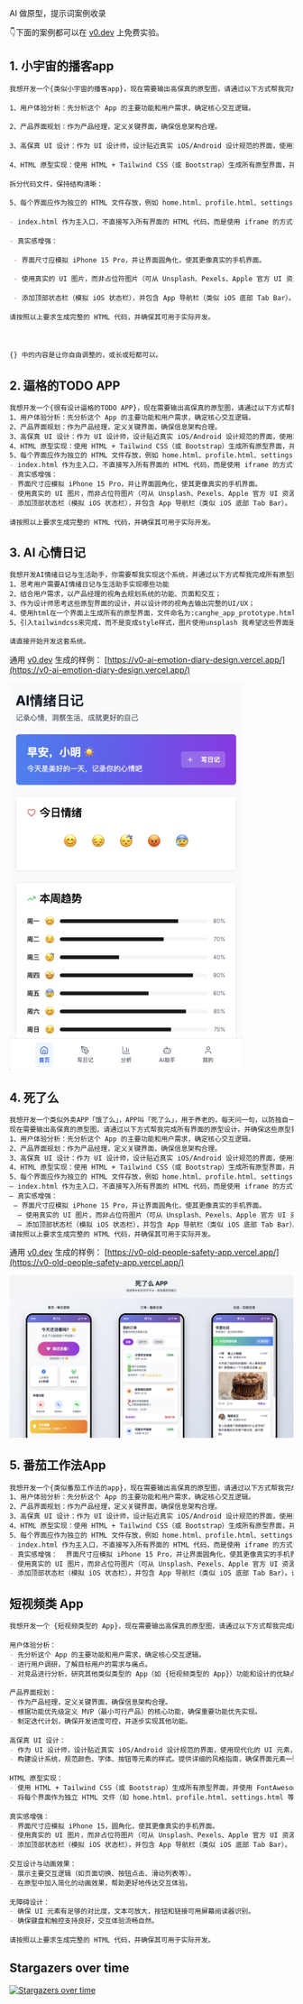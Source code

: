 AI 做原型，提示词案例收录

👇下面的案例都可以在 [v0.dev](https://v0.dev/) 上免费实验。


## 1. 小宇宙的播客app

```md
我想开发一个{类似小宇宙的播客app}，现在需要输出高保真的原型图，请通过以下方式帮我完成所有界面的原型设计，并确保这些原型界面可以直接用于开发：

1、用户体验分析：先分析这个 App 的主要功能和用户需求，确定核心交互逻辑。

2、产品界面规划：作为产品经理，定义关键界面，确保信息架构合理。

3、高保真 UI 设计：作为 UI 设计师，设计贴近真实 iOS/Android 设计规范的界面，使用现代化的 UI 元素，使其具有良好的视觉体验。

4、HTML 原型实现：使用 HTML + Tailwind CSS（或 Bootstrap）生成所有原型界面，并使用 FontAwesome（或其他开源 UI 组件）让界面更加精美、接近真实的 App 设计。

拆分代码文件，保持结构清晰：

5、每个界面应作为独立的 HTML 文件存放，例如 home.html、profile.html、settings.html 等。

- index.html 作为主入口，不直接写入所有界面的 HTML 代码，而是使用 iframe 的方式嵌入这些 HTML 片段，并将所有页面直接平铺展示在 index 页面中，而不是跳转链接。

- 真实感增强：

 - 界面尺寸应模拟 iPhone 15 Pro，并让界面圆角化，使其更像真实的手机界面。

 - 使用真实的 UI 图片，而非占位符图片（可从 Unsplash、Pexels、Apple 官方 UI 资源中选择）。

 - 添加顶部状态栏（模拟 iOS 状态栏），并包含 App 导航栏（类似 iOS 底部 Tab Bar）。

请按照以上要求生成完整的 HTML 代码，并确保其可用于实际开发。



{} 中的内容是让你自由调整的，或长或短都可以。
```

## 2. 逼格的TODO APP

```md
我想开发一个{很有设计逼格的TODO APP}，现在需要输出高保真的原型图，请通过以下方式帮我完成所有界面的原型设计，并确保这些原型界面可以直接用于开发：
1、用户体验分析：先分析这个 App 的主要功能和用户需求，确定核心交互逻辑。
2、产品界面规划：作为产品经理，定义关键界面，确保信息架构合理。
3、高保真 UI 设计：作为 UI 设计师，设计贴近真实 iOS/Android 设计规范的界面，使用现代化的 UI 元素，使其具有良好的视觉体验。
4、HTML 原型实现：使用 HTML + Tailwind CSS（或 Bootstrap）生成所有原型界面，并使用 FontAwesome（或其他开源 UI 组件）让界面更加精美、接近真实的 App 设计。拆分代码文件，保持结构清晰：
5、每个界面应作为独立的 HTML 文件存放，例如 home.html、profile.html、settings.html 等。
- index.html 作为主入口，不直接写入所有界面的 HTML 代码，而是使用 iframe 的方式嵌入这些 HTML 片段，并将所有页面直接平铺展示在 index 页面中，而不是跳转链接。
- 真实感增强：
- 界面尺寸应模拟 iPhone 15 Pro，并让界面圆角化，使其更像真实的手机界面。
- 使用真实的 UI 图片，而非占位符图片（可从 Unsplash、Pexels、Apple 官方 UI 资源中选择）。
- 添加顶部状态栏（模拟 iOS 状态栏），并包含 App 导航栏（类似 iOS 底部 Tab Bar）。
 
请按照以上要求生成完整的 HTML 代码，并确保其可用于实际开发。
```

## 3. AI 心情日记

```md
我想开发AI情绪日记与生活助手，你需要帮我实现这个系统，并通过以下方式帮我完成所有原型图片的设计： 
1、思考用户需要AI情绪日记与生活助手实现哪些功能 
2、结合用户需求，以产品经理的视角去规划系统的功能、页面和交互； 
3、作为设计师思考这些原型界面的设计，并以设计师的视角去输出完整的UI/UX；
4、使用html在一个界面上生成所有的原型界面，文件命名为:canghe_app_prototype.html，可以使用FontAwesome等开源图标库，让原型显得更精美和接近真实 
5、引入tailwindcss来完成，而不是变成style样式，图片使用unsplash 我希望这些界面是需要能直接拿去进行开发的 设计好原型后，

请直接开始开发这套系统。
```

通用 [v0.dev](https://v0.dev/) 生成的样例： [https://v0-ai-emotion-diary-design.vercel.app/](https://v0-ai-emotion-diary-design.vercel.app/)

![](https://github.com/swiftdo/ai-prototype-prompts/blob/main/imgs/1.png?raw=true)


## 4. 死了么

```md
我想开发一个类似外卖APP「饿了么」，APP叫「死了么」，用于养老的，每天问一句，以防独自一个人死在家里没人发现。APP也有骑手，哪里有人死了就去接单收尸。 注意这是专门为独居90后的年轻人设计的。风格要求清新好看、APP内的文案多用搞怪的网络用语。
现在需要输出高保真的原型图，请通过以下方式帮我完成所有界面的原型设计，并确保这些原型界面可以直接用于开发：
1、用户体验分析：先分析这个 App 的主要功能和用户需求，确定核心交互逻辑。
2、产品界面规划：作为产品经理，定义关键界面，确保信息架构合理。
3、高保真 UI 设计：作为 UI 设计师，设计贴近真实 iOS/Android 设计规范的界面，使用现代化的 UI 元素，使其具有良好的视觉体验。
4、HTML 原型实现：使用 HTML + Tailwind CSS（或 Bootstrap）生成所有原型界面，并使用 FontAwesome（或其他开源 UI 组件）让界面更加精美、接近真实的 App 设计。拆分代码文件，保持结构清晰：
5、每个界面应作为独立的 HTML 文件存放，例如 home.html、profile.html、settings.html 等。
– index.html 作为主入口，不直接写入所有界面的 HTML 代码，而是使用 iframe 的方式嵌入这些 HTML 片段，并将所有页面直接平铺展示在 index 页面中，而不是跳转链接。
– 真实感增强： 
 – 界面尺寸应模拟 iPhone 15 Pro，并让界面圆角化，使其更像真实的手机界面。
  – 使用真实的 UI 图片，而非占位符图片（可从 Unsplash、Pexels、Apple 官方 UI 资源中选择）。
  – 添加顶部状态栏（模拟 iOS 状态栏），并包含 App 导航栏（类似 iOS 底部 Tab Bar）。
请按照以上要求生成完整的 HTML 代码，并确保其可用于实际开发。
```

通用 [v0.dev](https://v0.dev/) 生成的样例： [https://v0-old-people-safety-app.vercel.app/](https://v0-old-people-safety-app.vercel.app/)

![](https://github.com/swiftdo/ai-prototype-prompts/blob/main/imgs/2.png?raw=true)


## 5. 番茄工作法App

```md
我想开发一个{类似番茄工作法的app}，现在需要输出高保真的原型图，请通过以下方式帮我完成所有界面的原型设计，并确保这些原型界面可以直接用于开发：
1、用户体验分析：先分析这个 App 的主要功能和用户需求，确定核心交互逻辑。
2、产品界面规划：作为产品经理，定义关键界面，确保信息架构合理。
3、高保真 UI 设计：作为 UI 设计师，设计贴近真实 iOS/Android 设计规范的界面，使用现代化的 UI 元素，使其具有良好的视觉体验。
4、HTML 原型实现：使用 HTML + Tailwind CSS（或 Bootstrap）生成所有原型界面，并使用 FontAwesome（或其他开源 UI 组件）让界面更加精美、接近真实的 App 设计。拆分代码文件，保持结构清晰：
5、每个界面应作为独立的 HTML 文件存放，例如 home.html、profile.html、settings.html 等。
- index.html 作为主入口，不直接写入所有界面的 HTML 代码，而是使用 iframe 的方式嵌入这些 HTML 片段，并将所有页面直接平铺展示在 index 页面中，而不是跳转链接。
- 真实感增强：  界面尺寸应模拟 iPhone 15 Pro，并让界面圆角化，使其更像真实的手机界面。  
- 使用真实的 UI 图片，而非占位符图片（可从 Unsplash、Pexels、Apple 官方 UI 资源中选择）。  
- 添加顶部状态栏（模拟 iOS 状态栏），并包含 App 导航栏（类似 iOS 底部 Tab Bar）。请按照以上要求生成完整的 HTML 代码，并确保其可用于实际开发。
```

## 短视频类 App

```md
我想开发一个 {短视频类型的 App}，现在需要输出高保真的原型图，请通过以下方式帮我完成所有界面的原型设计，并确保这些原型界面可以直接用于开发：

用户体验分析：
- 先分析这个 App 的主要功能和用户需求，确定核心交互逻辑。
- 进行用户调研，了解目标用户的需求与痛点。
- 对竞品进行分析，研究其他类似类型的 App（如 {短视频类型的 App}）功能和设计的优缺点。

产品界面规划：
- 作为产品经理，定义关键界面，确保信息架构合理。
- 根据功能优先级定义 MVP（最小可行产品）的核心功能，确保重要功能优先实现。
- 制定迭代计划，确保开发进度可控，并逐步实现其他功能。

高保真 UI 设计：
- 作为 UI 设计师，设计贴近真实 iOS/Android 设计规范的界面，使用现代化的 UI 元素，确保视觉体验良好。
- 构建设计系统，规范颜色、字体、按钮等元素的样式。提供详细的风格指南，确保界面元素一致性。

HTML 原型实现：
- 使用 HTML + Tailwind CSS（或 Bootstrap）生成所有原型界面，并使用 FontAwesome（或其他 UI 组件）让界面更加精美，接近真实 App 设计。
- 将每个界面作为独立 HTML 文件（如 home.html、profile.html、settings.html 等），并通过 iframe 嵌入到 index.html，便于整体展示，将所有页面直接平铺展示在 index 页面中

真实感增强：
- 界面尺寸应模拟 iPhone 15，圆角化，使其更像真实的手机界面。
- 使用真实的 UI 图片，而非占位符图片（可从 Unsplash、Pexels、Apple 官方 UI 资源中选择）。
- 添加顶部状态栏（模拟 iOS 状态栏），并包含 App 导航栏（类似 iOS 底部 Tab Bar）。

交互设计与动画效果：
- 展示主要交互逻辑（如页面切换、按钮点击、滑动列表等）。
- 在原型中加入简化的动画效果，帮助更好地传达交互体验。

无障碍设计：
- 确保 UI 元素有足够的对比度，文本可放大，按钮和链接可用屏幕阅读器识别。
- 确保键盘和触控支持良好，交互体验流畅自然。

请按照以上要求生成完整的 HTML 代码，并确保其可用于实际开发。
```

## Stargazers over time
[![Stargazers over time](https://starchart.cc/swiftdo/ai-prototype-prompts.svg?variant=adaptive)](https://starchart.cc/swiftdo/ai-prototype-prompts)
